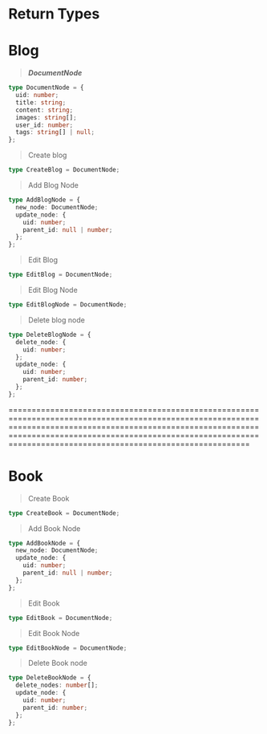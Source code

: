 # Return Types

# **Blog**

> **_DocumentNode_**

```ts
type DocumentNode = {
  uid: number;
  title: string;
  content: string;
  images: string[];
  user_id: number;
  tags: string[] | null;
};
```

> Create blog

```ts
type CreateBlog = DocumentNode;
```

> Add Blog Node

```ts
type AddBlogNode = {
  new_node: DocumentNode;
  update_node: {
    uid: number;
    parent_id: null | number;
  };
};
```

> Edit Blog

```ts
type EditBlog = DocumentNode;
```

> Edit Blog Node

```ts
type EditBlogNode = DocumentNode;
```

> Delete blog node

```ts
type DeleteBlogNode = {
  delete_node: {
    uid: number;
  };
  update_node: {
    uid: number;
    parent_id: number;
  };
};
```

============================================================================================================================================================================================================================================================================

# **Book**

> Create Book

```ts
type CreateBook = DocumentNode;
```

> Add Book Node

```ts
type AddBookNode = {
  new_node: DocumentNode;
  update_node: {
    uid: number;
    parent_id: null | number;
  };
};
```

> Edit Book

```ts
type EditBook = DocumentNode;
```

> Edit Book Node

```ts
type EditBookNode = DocumentNode;
```

> Delete Book node

```ts
type DeleteBookNode = {
  delete_nodes: number[];
  update_node: {
    uid: number;
    parent_id: number;
  };
};
```
